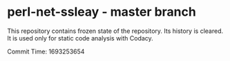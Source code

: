 # perl-net-ssleay - master branch

This repository contains frozen state of the repository.
Its history is cleared. It is used only for static code
analysis with Codacy.

Commit Time: 1693253654